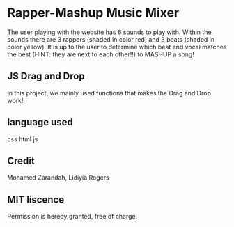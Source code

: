 # Rapper-Mashup Music Mixer 
The user playing with the website has 6 sounds to play with. Within the sounds there are 3 rappers (shaded in color red) and 3 beats (shaded in color yellow). It is up to the user to determine which beat and vocal matches the best (HINT: they are next to each other!!) to MASHUP a song!

## JS Drag and Drop
In this project, we mainly used functions that makes the Drag and Drop work! 

## language used
css
html
js

## Credit
Mohamed Zarandah, 
Lidiyia Rogers

## MIT liscence
Permission is hereby granted, free of charge.
